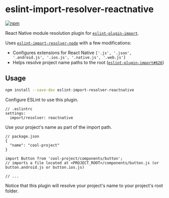 # eslint-import-resolver-reactnative

[![npm](https://img.shields.io/npm/v/eslint-import-resolver-reactnative.svg)](https://www.npmjs.com/package/eslint-import-resolver-reactnative)

React Native module resolution plugin for [`eslint-plugin-import`](https://www.npmjs.com/package/eslint-plugin-import).

Uses [`eslint-import-resolver-node`](https://www.npmjs.com/package/eslint-import-resolver-node) with a few modifications:

  * Configures extensions for React Native `['.js', '.json', '.android.js', '.ios.js', '.native.js', '.web.js']`
  * Helps resolve project name paths to the root ([`eslint-plugin-import#626`](https://github.com/benmosher/eslint-plugin-import/issues/626))


## Usage

```bash
npm install --save-dev eslint-import-resolver-reactnative
```

Configure ESLint to use this plugin.

```
// .eslintrc
settings:
  import/resolver: reactnative
```

Use your project's name as part of the import path.

```
// package.json
{
  "name": "cool-project"
}
```

```
import Button from 'cool-project/components/button';
// imports a file located at <PROJECT_ROOT>/components/button.js (or button.android.js or button.ios.js)

// ...
```

Notice that this plugin will resolve your project's name to your project's root folder.
